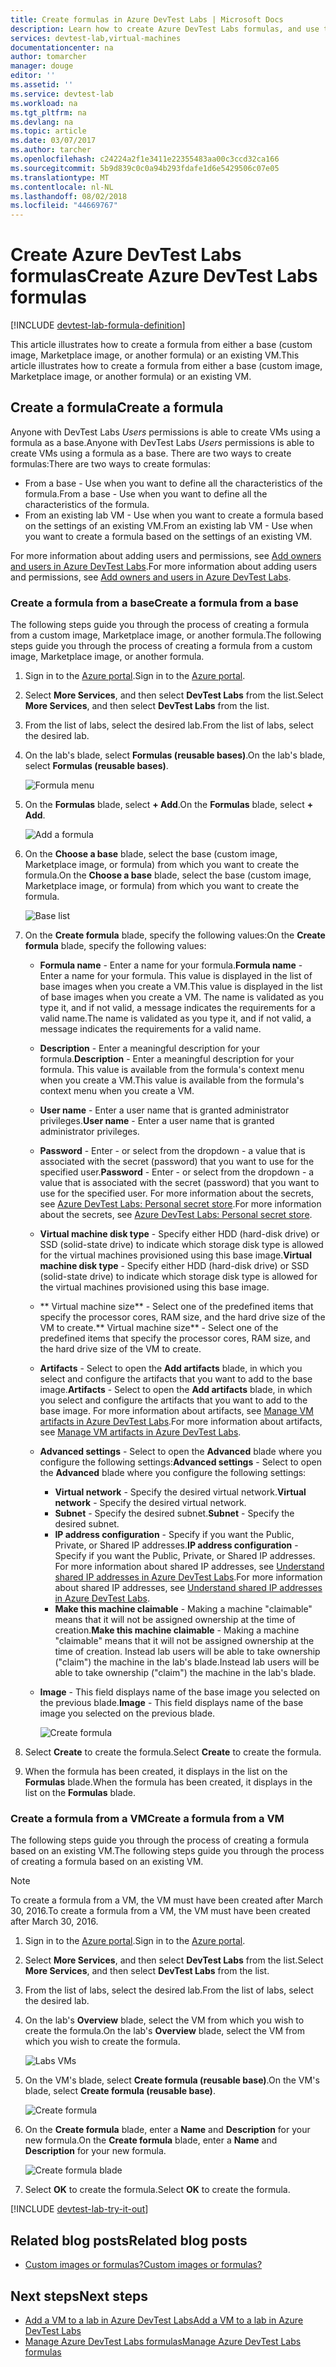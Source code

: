 ```yaml
---
title: Create formulas in Azure DevTest Labs | Microsoft Docs
description: Learn how to create Azure DevTest Labs formulas, and use them to create new VMs.
services: devtest-lab,virtual-machines
documentationcenter: na
author: tomarcher
manager: douge
editor: ''
ms.assetid: ''
ms.service: devtest-lab
ms.workload: na
ms.tgt_pltfrm: na
ms.devlang: na
ms.topic: article
ms.date: 03/07/2017
ms.author: tarcher
ms.openlocfilehash: c24224a2f1e3411e22355483aa00c3ccd32ca166
ms.sourcegitcommit: 5b9d839c0c0a94b293fdafe1d6e5429506c07e05
ms.translationtype: MT
ms.contentlocale: nl-NL
ms.lasthandoff: 08/02/2018
ms.locfileid: "44669767"
---
```

# <a name="create-azure-devtest-labs-formulas"></a><span data-ttu-id="96131-103">Create Azure DevTest Labs formulas</span><span class="sxs-lookup"><span data-stu-id="96131-103">Create Azure DevTest Labs formulas</span></span>

[!INCLUDE [devtest-lab-formula-definition](../../includes/devtest-lab-formula-definition.md)]

<span data-ttu-id="96131-104">This article illustrates how to create a formula from either a base (custom image, Marketplace image, or another formula) or an existing VM.</span><span class="sxs-lookup"><span data-stu-id="96131-104">This article illustrates how to create a formula from either a base (custom image, Marketplace image, or another formula) or an existing VM.</span></span> 

## <a name="create-a-formula"></a><span data-ttu-id="96131-105">Create a formula</span><span class="sxs-lookup"><span data-stu-id="96131-105">Create a formula</span></span>
<span data-ttu-id="96131-106">Anyone with DevTest Labs *Users* permissions is able to create VMs using a formula as a base.</span><span class="sxs-lookup"><span data-stu-id="96131-106">Anyone with DevTest Labs *Users* permissions is able to create VMs using a formula as a base.</span></span> <span data-ttu-id="96131-107">There are two ways to create formulas:</span><span class="sxs-lookup"><span data-stu-id="96131-107">There are two ways to create formulas:</span></span> 

* <span data-ttu-id="96131-108">From a base - Use when you want to define all the characteristics of the formula.</span><span class="sxs-lookup"><span data-stu-id="96131-108">From a base - Use when you want to define all the characteristics of the formula.</span></span>
* <span data-ttu-id="96131-109">From an existing lab VM - Use when you want to create a formula based on the settings of an existing VM.</span><span class="sxs-lookup"><span data-stu-id="96131-109">From an existing lab VM - Use when you want to create a formula based on the settings of an existing VM.</span></span>

<span data-ttu-id="96131-110">For more information about adding users and permissions, see [Add owners and users in Azure DevTest Labs](./devtest-lab-add-devtest-user.md).</span><span class="sxs-lookup"><span data-stu-id="96131-110">For more information about adding users and permissions, see [Add owners and users in Azure DevTest Labs](./devtest-lab-add-devtest-user.md).</span></span>

### <a name="create-a-formula-from-a-base"></a><span data-ttu-id="96131-111">Create a formula from a base</span><span class="sxs-lookup"><span data-stu-id="96131-111">Create a formula from a base</span></span>
<span data-ttu-id="96131-112">The following steps guide you through the process of creating a formula from a custom image, Marketplace image, or another formula.</span><span class="sxs-lookup"><span data-stu-id="96131-112">The following steps guide you through the process of creating a formula from a custom image, Marketplace image, or another formula.</span></span>

1. <span data-ttu-id="96131-113">Sign in to the [Azure portal](http://go.microsoft.com/fwlink/p/?LinkID=525040).</span><span class="sxs-lookup"><span data-stu-id="96131-113">Sign in to the [Azure portal](http://go.microsoft.com/fwlink/p/?LinkID=525040).</span></span>

2. <span data-ttu-id="96131-114">Select **More Services**, and then select **DevTest Labs** from the list.</span><span class="sxs-lookup"><span data-stu-id="96131-114">Select **More Services**, and then select **DevTest Labs** from the list.</span></span>

3. <span data-ttu-id="96131-115">From the list of labs, select the desired lab.</span><span class="sxs-lookup"><span data-stu-id="96131-115">From the list of labs, select the desired lab.</span></span>  

4. <span data-ttu-id="96131-116">On the lab's blade, select **Formulas (reusable bases)**.</span><span class="sxs-lookup"><span data-stu-id="96131-116">On the lab's blade, select **Formulas (reusable bases)**.</span></span>
   
    ![Formula menu](https://docstestmedia1.blob.core.windows.net/azure-media/articles/devtest-lab/media/devtest-lab-create-formulas/lab-settings-formulas.png)

5. <span data-ttu-id="96131-118">On the **Formulas** blade, select **+ Add**.</span><span class="sxs-lookup"><span data-stu-id="96131-118">On the **Formulas** blade, select **+ Add**.</span></span>
   
    ![Add a formula](https://docstestmedia1.blob.core.windows.net/azure-media/articles/devtest-lab/media/devtest-lab-create-formulas/add-formula.png)

6. <span data-ttu-id="96131-120">On the **Choose a base** blade, select the base (custom image, Marketplace image, or formula) from which you want to create the formula.</span><span class="sxs-lookup"><span data-stu-id="96131-120">On the **Choose a base** blade, select the base (custom image, Marketplace image, or formula) from which you want to create the formula.</span></span>
   
    ![Base list](https://docstestmedia1.blob.core.windows.net/azure-media/articles/devtest-lab/media/devtest-lab-create-formulas/base-list.png)

7. <span data-ttu-id="96131-122">On the **Create formula** blade, specify the following values:</span><span class="sxs-lookup"><span data-stu-id="96131-122">On the **Create formula** blade, specify the following values:</span></span>
   
    * <span data-ttu-id="96131-123">**Formula name** - Enter a name for your formula.</span><span class="sxs-lookup"><span data-stu-id="96131-123">**Formula name** - Enter a name for your formula.</span></span> <span data-ttu-id="96131-124">This value is displayed in the list of base images when you create a VM.</span><span class="sxs-lookup"><span data-stu-id="96131-124">This value is displayed in the list of base images when you create a VM.</span></span> <span data-ttu-id="96131-125">The name is validated as you type it, and if not valid, a message indicates the requirements for a valid name.</span><span class="sxs-lookup"><span data-stu-id="96131-125">The name is validated as you type it, and if not valid, a message indicates the requirements for a valid name.</span></span>
    * <span data-ttu-id="96131-126">**Description** - Enter a meaningful description for your formula.</span><span class="sxs-lookup"><span data-stu-id="96131-126">**Description** - Enter a meaningful description for your formula.</span></span> <span data-ttu-id="96131-127">This value is available from the formula's context menu when you create a VM.</span><span class="sxs-lookup"><span data-stu-id="96131-127">This value is available from the formula's context menu when you create a VM.</span></span>
    * <span data-ttu-id="96131-128">**User name** - Enter a user name that is granted administrator privileges.</span><span class="sxs-lookup"><span data-stu-id="96131-128">**User name** - Enter a user name that is granted administrator privileges.</span></span>
    * <span data-ttu-id="96131-129">**Password** - Enter - or select from the dropdown - a value that is associated with the secret (password) that you want to use for the specified user.</span><span class="sxs-lookup"><span data-stu-id="96131-129">**Password** - Enter - or select from the dropdown - a value that is associated with the secret (password) that you want to use for the specified user.</span></span> <span data-ttu-id="96131-130">For more information about the secrets, see [Azure DevTest Labs: Personal secret store](https://azure.microsoft.com/updates/azure-devtest-labs-keep-your-secrets-safe-and-easy-to-use-with-the-new-personal-secret-store/).</span><span class="sxs-lookup"><span data-stu-id="96131-130">For more information about the secrets, see [Azure DevTest Labs: Personal secret store](https://azure.microsoft.com/updates/azure-devtest-labs-keep-your-secrets-safe-and-easy-to-use-with-the-new-personal-secret-store/).</span></span>
    * <span data-ttu-id="96131-131">**Virtual machine disk type** - Specify either HDD (hard-disk drive) or SSD (solid-state drive) to indicate which storage disk type is allowed for the virtual machines provisioned using this base image.</span><span class="sxs-lookup"><span data-stu-id="96131-131">**Virtual machine disk type** - Specify either HDD (hard-disk drive) or SSD (solid-state drive) to indicate which storage disk type is allowed for the virtual machines provisioned using this base image.</span></span>
    * <span data-ttu-id="96131-132">\*\* Virtual machine size\*\* - Select one of the predefined items that specify the processor cores, RAM size, and the hard drive size of the VM to create.</span><span class="sxs-lookup"><span data-stu-id="96131-132">\*\* Virtual machine size\*\* - Select one of the predefined items that specify the processor cores, RAM size, and the hard drive size of the VM to create.</span></span> 
    * <span data-ttu-id="96131-133">**Artifacts** - Select to open the **Add artifacts** blade, in which you select and configure the artifacts that you want to add to the base image.</span><span class="sxs-lookup"><span data-stu-id="96131-133">**Artifacts** - Select to open the **Add artifacts** blade, in which you select and configure the artifacts that you want to add to the base image.</span></span> <span data-ttu-id="96131-134">For more information about artifacts, see [Manage VM artifacts in Azure DevTest Labs](./devtest-lab-add-vm-with-artifacts.md).</span><span class="sxs-lookup"><span data-stu-id="96131-134">For more information about artifacts, see [Manage VM artifacts in Azure DevTest Labs](./devtest-lab-add-vm-with-artifacts.md).</span></span>
    * <span data-ttu-id="96131-135">**Advanced settings** - Select to open the **Advanced** blade where you configure the following settings:</span><span class="sxs-lookup"><span data-stu-id="96131-135">**Advanced settings** - Select to open the **Advanced** blade where you configure the following settings:</span></span>
        * <span data-ttu-id="96131-136">**Virtual network** - Specify the desired virtual network.</span><span class="sxs-lookup"><span data-stu-id="96131-136">**Virtual network** - Specify the desired virtual network.</span></span>
        * <span data-ttu-id="96131-137">**Subnet** - Specify the desired subnet.</span><span class="sxs-lookup"><span data-stu-id="96131-137">**Subnet** - Specify the desired subnet.</span></span>    
        * <span data-ttu-id="96131-138">**IP address configuration** - Specify if you want the Public, Private, or Shared IP addresses.</span><span class="sxs-lookup"><span data-stu-id="96131-138">**IP address configuration** - Specify if you want the Public, Private, or Shared IP addresses.</span></span> <span data-ttu-id="96131-139">For more information about shared IP addresses, see [Understand shared IP addresses in Azure DevTest Labs](./devtest-lab-shared-ip.md).</span><span class="sxs-lookup"><span data-stu-id="96131-139">For more information about shared IP addresses, see [Understand shared IP addresses in Azure DevTest Labs](./devtest-lab-shared-ip.md).</span></span>
        * <span data-ttu-id="96131-140">**Make this machine claimable** - Making a machine "claimable" means that it will not be assigned ownership at the time of creation.</span><span class="sxs-lookup"><span data-stu-id="96131-140">**Make this machine claimable** - Making a machine "claimable" means that it will not be assigned ownership at the time of creation.</span></span> <span data-ttu-id="96131-141">Instead lab users will be able to take ownership ("claim") the machine in the lab's blade.</span><span class="sxs-lookup"><span data-stu-id="96131-141">Instead lab users will be able to take ownership ("claim") the machine in the lab's blade.</span></span>     
    * <span data-ttu-id="96131-142">**Image** - This field displays name of the base image you selected on the previous blade.</span><span class="sxs-lookup"><span data-stu-id="96131-142">**Image** - This field displays name of the base image you selected on the previous blade.</span></span> 
     
       ![Create formula](https://docstestmedia1.blob.core.windows.net/azure-media/articles/devtest-lab/media/devtest-lab-create-formulas/create-formula.png)

8. <span data-ttu-id="96131-144">Select **Create** to create the formula.</span><span class="sxs-lookup"><span data-stu-id="96131-144">Select **Create** to create the formula.</span></span>

9. <span data-ttu-id="96131-145">When the formula has been created, it displays in the list on the **Formulas** blade.</span><span class="sxs-lookup"><span data-stu-id="96131-145">When the formula has been created, it displays in the list on the **Formulas** blade.</span></span>

### <a name="create-a-formula-from-a-vm"></a><span data-ttu-id="96131-146">Create a formula from a VM</span><span class="sxs-lookup"><span data-stu-id="96131-146">Create a formula from a VM</span></span>
<span data-ttu-id="96131-147">The following steps guide you through the process of creating a formula based on an existing VM.</span><span class="sxs-lookup"><span data-stu-id="96131-147">The following steps guide you through the process of creating a formula based on an existing VM.</span></span> 

> [!NOTE]
> <span data-ttu-id="96131-148">To create a formula from a VM, the VM must have been created after March 30, 2016.</span><span class="sxs-lookup"><span data-stu-id="96131-148">To create a formula from a VM, the VM must have been created after March 30, 2016.</span></span> 
> 
> 

1. <span data-ttu-id="96131-149">Sign in to the [Azure portal](http://go.microsoft.com/fwlink/p/?LinkID=525040).</span><span class="sxs-lookup"><span data-stu-id="96131-149">Sign in to the [Azure portal](http://go.microsoft.com/fwlink/p/?LinkID=525040).</span></span>
2. <span data-ttu-id="96131-150">Select **More Services**, and then select **DevTest Labs** from the list.</span><span class="sxs-lookup"><span data-stu-id="96131-150">Select **More Services**, and then select **DevTest Labs** from the list.</span></span>
3. <span data-ttu-id="96131-151">From the list of labs, select the desired lab.</span><span class="sxs-lookup"><span data-stu-id="96131-151">From the list of labs, select the desired lab.</span></span>  
4. <span data-ttu-id="96131-152">On the lab's **Overview** blade, select the VM from which you wish to create the formula.</span><span class="sxs-lookup"><span data-stu-id="96131-152">On the lab's **Overview** blade, select the VM from which you wish to create the formula.</span></span>
   
    ![Labs VMs](https://docstestmedia1.blob.core.windows.net/azure-media/articles/devtest-lab/media/devtest-lab-create-formulas/my-vms.png)
5. <span data-ttu-id="96131-154">On the VM's blade, select **Create formula (reusable base)**.</span><span class="sxs-lookup"><span data-stu-id="96131-154">On the VM's blade, select **Create formula (reusable base)**.</span></span>
   
    ![Create formula](https://docstestmedia1.blob.core.windows.net/azure-media/articles/devtest-lab/media/devtest-lab-create-formulas/create-formula-menu.png)
6. <span data-ttu-id="96131-156">On the **Create formula** blade, enter a **Name** and **Description** for your new formula.</span><span class="sxs-lookup"><span data-stu-id="96131-156">On the **Create formula** blade, enter a **Name** and **Description** for your new formula.</span></span>
   
    ![Create formula blade](https://docstestmedia1.blob.core.windows.net/azure-media/articles/devtest-lab/media/devtest-lab-create-formulas/create-formula-blade.png)
7. <span data-ttu-id="96131-158">Select **OK** to create the formula.</span><span class="sxs-lookup"><span data-stu-id="96131-158">Select **OK** to create the formula.</span></span>

[!INCLUDE [devtest-lab-try-it-out](../../includes/devtest-lab-try-it-out.md)]

## <a name="related-blog-posts"></a><span data-ttu-id="96131-159">Related blog posts</span><span class="sxs-lookup"><span data-stu-id="96131-159">Related blog posts</span></span>
* [<span data-ttu-id="96131-160">Custom images or formulas?</span><span class="sxs-lookup"><span data-stu-id="96131-160">Custom images or formulas?</span></span>](https://blogs.msdn.microsoft.com/devtestlab/2016/04/06/custom-images-or-formulas/)

## <a name="next-steps"></a><span data-ttu-id="96131-161">Next steps</span><span class="sxs-lookup"><span data-stu-id="96131-161">Next steps</span></span>
- [<span data-ttu-id="96131-162">Add a VM to a lab in Azure DevTest Labs</span><span class="sxs-lookup"><span data-stu-id="96131-162">Add a VM to a lab in Azure DevTest Labs</span></span>](devtest-lab-add-vm.md)
- [<span data-ttu-id="96131-163">Manage Azure DevTest Labs formulas</span><span class="sxs-lookup"><span data-stu-id="96131-163">Manage Azure DevTest Labs formulas</span></span>](devtest-lab-manage-formulas.md)






